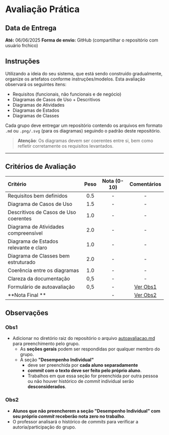
# Avaliação Prática


## Data de Entrega

**Até:** 06/06/2025
**Forma de envio:** GitHub (compartilhar o repositório com usuário frchico)


## Instruções

Utilizando a ideia do seu sistema, que está sendo construído gradualmente, organize os artefatos conforme instruções/modelos. Esta avaliação observará os seguintes itens:

- Requisitos (funcionais, não funcionais e de negócio)
- Diagramas de Casos de Uso + Descritivos
- Diagramas de Atividades
- Diagramas de Estados
- Diagramas de Classes


Cada grupo deve entregar um repositório contendo os arquivos em formato `.md` ou `.png/.svg` (para os diagramas) seguindo o padrão deste repositório.

> **Atenção**: Os diagramas devem ser coerentes entre si, bem como refletir corretamente os requisitos levantados.



---

## Critérios de Avaliação

| Critério                              | Peso  | Nota (0-10) |    Comentários    |
| :------------------------------------ | :---: | :---------: | :---------------: |
| Requisitos bem definidos              |  0.5  |      -      |         -         |
| Diagrama de Casos de Uso              |  1.5  |      -      |         -         |
| Descritivos de Casos de Uso coerentes |  1.0  |      -      |         -         |
| Diagrama de Atividades compreensível  |  2.0  |      -      |         -         |
| Diagrama de Estados relevante e claro |  1.0  |      -      |         -         |
| Diagrama de Classes bem estruturado   |  2.0  |      -      |         -         |
| Coerência entre os diagramas          |  1.0  |      -      |         -         |
| Clareza da documentação               |  0,5  |      -      |         -         |
| Formulário de autoavaliação           |  0,5  |      -      | [Ver Obs1](#obs1) |
| **Nota Final **                       |       |      -      | [Ver Obs2](#obs2) |

## Observações

### Obs1

- Adicionar no diretório raiz do repositório o arquivo [autoavaliacao.md](./autoavaliacao.md) para preenchimento pelo grupo.
  - As **seções gerais** podem ser respondidas por qualquer membro do grupo.
  - A seção **"Desempenho Individual"** 
    - deve ser preenchida por **cada aluno separadamente** 
    - **_commit_ com o texto deve ser feito pelo próprio aluno**.
    - Trabalhos em que essa seção for preenchida por outra pessoa ou não houver histórico de _commit_ individual serão **desconsiderados**.
  

### Obs2
- **Alunos que não preencherem a seção "Desempenho Individual" com seu próprio _commit_ receberão nota zero no trabalho**.
- O professor analisará o histórico de _commits_ para verificar a autoria/participação do grupo.